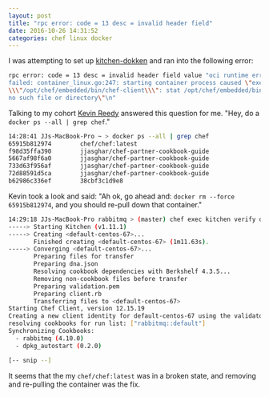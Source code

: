 ```yaml
---
layout: post
title: "rpc error: code = 13 desc = invalid header field"
date: 2016-10-26 14:31:52
categories: chef linux docker
---
```


I was attempting to set up [kitchen-dokken][dokken] and ran into the following
error:

```bash
rpc error: code = 13 desc = invalid header field value "oci runtime error: exec
failed: container_linux.go:247: starting container process caused \"exec:
\\\"/opt/chef/embedded/bin/chef-client\\\": stat /opt/chef/embedded/bin/chef-client:
no such file or directory\"\n"
```

Talking to my cohort [Kevin Reedy][kevin] answered this question for me. "Hey,
do a `docker ps --all | grep chef`."

```bash
14:28:41 JJs-MacBook-Pro ~ > docker ps --all | grep chef
65915b812974        chef/chef:latest                                   "true"                   47 hours ago        Created                                              chef-latest
f98d35ffa390        jjasghar/chef-partner-cookbook-guide               "/usr/bin/supervisord"   2 weeks ago         Exited (0) 11 days ago                               adoring_agnesi
5667af98f6a0        jjasghar/chef-partner-cookbook-guide               "/usr/bin/supervisord"   2 weeks ago         Exited (0) 2 weeks ago                               jovial_hamilton
733d63f956af        jjasghar/chef-partner-cookbook-guide               "-d"                     2 weeks ago         Created                     0.0.0.0:1948->1948/tcp   gigantic_roentgen
72d88591d5ca        jjasghar/chef-partner-cookbook-guide               "/usr/bin/supervisord"   2 weeks ago         Exited (0) 2 weeks ago                               determined_colden
b62986c336ef        38cbf3c1d9e8                                       "/usr/bin/supervisord"   9 weeks ago         Exited (0) 8 weeks ago                               chef-partner-cookbook-guide
```

Kevin took a look and said: "Ah ok, go ahead and: `docker rm --force 65915b812974`, and you should re-pull
down that container."

```bash
14:29:18 JJs-MacBook-Pro rabbitmq > (master) chef exec kitchen verify default-centos-67
-----> Starting Kitchen (v1.11.1)
-----> Creating <default-centos-67>...
       Finished creating <default-centos-67> (1m11.63s).
-----> Converging <default-centos-67>...
       Preparing files for transfer
       Preparing dna.json
       Resolving cookbook dependencies with Berkshelf 4.3.5...
       Removing non-cookbook files before transfer
       Preparing validation.pem
       Preparing client.rb
       Transferring files to <default-centos-67>
Starting Chef Client, version 12.15.19
Creating a new client identity for default-centos-67 using the validator key.
resolving cookbooks for run list: ["rabbitmq::default"]
Synchronizing Cookbooks:
  - rabbitmq (4.10.0)
  - dpkg_autostart (0.2.0)

[-- snip --]

```

It seems that the my `chef/chef:latest` was in a broken state, and removing and
re-pulling the container was the fix.


[dokken]: https://github.com/someara/kitchen-dokken
[kevin]: https://twitter.com/kevinreedy
